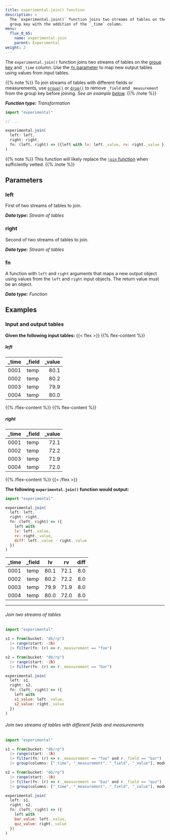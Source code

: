 ```yaml
---
title: experimental.join() function
description: >
  The `experimental.join()` function joins two streams of tables on the
  group key with the addition of the `_time` column.
menu:
  flux_0_65:
    name: experimental.join
    parent: Experimental
weight: 2
---
```


The `experimental.join()` function joins two streams of tables on the
[group key](/flux/v0.65/introduction/getting-started/#group-keys) and `_time` column.
Use the [`fn` parameter](#fn) to map new output tables using values from input tables.

{{% note %}}
To join streams of tables with different fields or measurements, use [`group()`](/flux/v0.65/stdlib/built-in/transformations/group/)
or [`drop()`](/flux/v0.65/stdlib/built-in/transformations/drop/) to remove
`_field` and `_measurement` from the group key before joining.
_See an example [below](#join-two-streams-of-tables-with-different-fields)._
{{% /note %}}

_**Function type:** Transformation_

```js
import "experimental"

// ...

experimental.join(
  left: left,
  right: right,
  fn: (left, right) => ({left with lv: left._value, rv: right._value })
)
```

{{% note %}}
This function will likely replace the [`join` function](/flux/v0.65/stdlib/built-in/transformations/join/)
when sufficiently vetted.
{{% /note %}}

## Parameters

### left
First of two streams of tables to join.

_**Data type:** Stream of tables_

### right
Second of two streams of tables to join.

_**Data type:** Stream of tables_

### fn
A function with `left` and `right` arguments that maps a new output object
using values from the `left` and `right` input objects.
The return value must be an object.

_**Data type:** Function_

## Examples

### Input and output tables

**Given the following input tables:**
{{< flex >}}
{{% flex-content %}}
##### left
| _time | _field | _value |
|:----- |:------:| ------:|
| 0001  | temp   | 80.1   |
| 0002  | temp   | 80.2   |
| 0003  | temp   | 79.9   |
| 0004  | temp   | 80.0   |
{{% /flex-content %}}
{{% flex-content %}}
##### right
| _time | _field | _value |
|:----- |:------:| ------:|
| 0001  | temp   | 72.1   |
| 0002  | temp   | 72.2   |
| 0003  | temp   | 71.9   |
| 0004  | temp   | 72.0   |
{{% /flex-content %}}
{{< /flex >}}

**The following `experimental.join()` function would output:**

```js
import "experimental"

experimental.join(
  left: left,
  right: right,
  fn: (left, right) => ({
    left with
    lv: left._value,
    rv: right._value,
    diff: left._value - right._value
  })
)
```

| _time | _field | lv   | rv   | diff |
|:----- |:------:|:--:  |:--:  | ----:|
| 0001  | temp   | 80.1 | 72.1 | 8.0  |
| 0002  | temp   | 80.2 | 72.2 | 8.0  |
| 0003  | temp   | 79.9 | 71.9 | 8.0  |
| 0004  | temp   | 80.0 | 72.0 | 8.0  |

---

###### Join two streams of tables
```js
import "experimental"

s1 = from(bucket: "db/rp")
  |> range(start: -1h)
  |> filter(fn: (r) => r._measurement == "foo")

s2 = from(bucket: "db/rp")
  |> range(start: -1h)
  |> filter(fn: (r) => r._measurement == "bar")

experimental.join(
  left: s1,
  right: s2,
  fn: (left, right) => ({
    left with
    s1_value: left._value,
    s2_value: right._value
  })
)
```

###### Join two streams of tables with different fields and measurements
```js
import "experimental"

s1 = from(bucket: "db/rp")
  |> range(start: -1h)
  |> filter(fn: (r) => r._measurement == "foo" and r._field == "bar")
  |> group(columns: ["_time", "_measurement", "_field", "_value"], mode: "except")

s2 = from(bucket: "db/rp")
  |> range(start: -1h)
  |> filter(fn: (r) => r._measurement == "baz" and r._field == "quz")
  |> group(columns: ["_time", "_measurement", "_field", "_value"], mode: "except")

experimental.join(
  left: s1,
  right: s2,
  fn: (left, right) => ({
    left with
    bar_value: left._value,
    quz_value: right._value
  })
)
```
